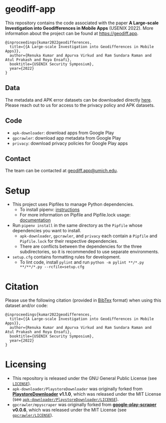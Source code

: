 # geodiff-app
This repository contains the code associated with the paper **A Large-scale Investigation into Geodifferences in Mobile Apps** (USENIX 2022). More information about the project can be found at https://geodiff.app.
```
@inproceedings{kumar2022geodifferences,
  title={{A Large-scale Investigation into Geodifferences in Mobile Apps}},
  author={Renuka Kumar and Apurva Virkud and Ram Sundara Raman and Atul Prakash and Roya Ensafi},
  booktitle={USENIX Security Symposium},
  year={2022}
}
```
## Data

The metadata and APK error datasets can be downloaded directly [here](https://drive.google.com/drive/folders/1-UGiOUEEge-DA53k9B7KbIOvMlXKfiYZ?usp=sharing). Please reach out to us for access to the privacy policy and APK datasets.

## Code
- `apk-downloader`: download apps from Google Play
- `gpcrawler`: download app metadata from Google Play
- `privacy`: download privacy policies for Google Play apps

## Contact

The team can be contacted at geodiff.app@umich.edu.

# Setup
- This project uses Pipfiles to manage Python dependencies.
  - To install pipenv: [instructions](https://pipenv.pypa.io/en/latest/install/#installing-pipenv)
  - For more information on Pipfile and Pipfile.lock usage: [documentation](https://pipenv.pypa.io/en/latest/basics/)
- Run `pipenv install` in the same directory as the `Pipfile` whose dependencies you want to install.
    - `apk-downloader`, `gpcrawler`, and `privacy` each contain a `Pipfile` and `Pipfile.lock` for their respective dependencies.
    - There are conflicts between the dependencies for the three subdirectories, so it is recommended to use separate environments.
- `setup.cfg` contains formatting rules for development.
    - To lint code, install `pylint` and run `python -m pylint **/*.py **/**/*.py --rcfile=setup.cfg`

# Citation

Please use the following citation (provided in [BibTex](www.bibtex.org/) format) when using this dataset and/or code:

```
@inproceedings{kumar2022geodifferences,
  title={{A Large-scale Investigation into Geodifferences in Mobile Apps}},
  author={Renuka Kumar and Apurva Virkud and Ram Sundara Raman and Atul Prakash and Roya Ensafi},
  booktitle={USENIX Security Symposium},
  year={2022}
}
```

# Licensing
- This repository is released under the GNU General Public License (see [`LICENSE`](LICENSE)).
- `apk-downloader/PlaystoreDownloader` was originally forked from [**PlaystoreDownloader**](https://github.com/ClaudiuGeorgiu/PlaystoreDownloader) **v1.1.0**, which was released under the MIT License (see [`apk-downloader/PlaystoreDownloader/LICENSE`](apk-downloader/PlaystoreDownloader/LICENSE)).
- `gpcrawler/mpyscraper` was originally forked from [**google-play-scraper**](https://github.com/JoMingyu/google-play-scraper) **v0.0.6**, which was released under the MIT License (see [`gpcrawler/LICENSE`](gpcrawler/mpyscraper/LICENSE)).

